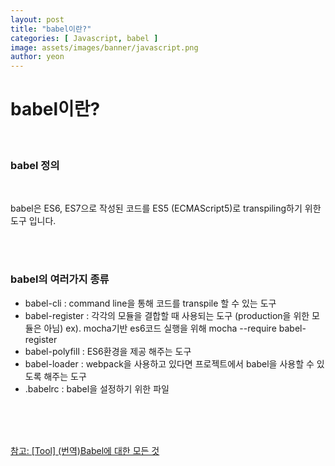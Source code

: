 ```yaml
---
layout: post
title: "babel이란?"
categories: [ Javascript, babel ]
image: assets/images/banner/javascript.png
author: yeon
---
```


# babel이란?

<br>

### babel 정의

<br>

babel은 ES6, ES7으로 작성된 코드를 ES5 (ECMAScript5)로 transpiling하기 위한 도구 입니다.

<br><br>

### babel의 여러가지 종류
- babel-cli : command line을 통해 코드를 transpile 할 수 있는 도구
- babel-register : 각각의 모듈을 결합할 때 사용되는 도구 (production을 위한 모듈은 아님) ex). mocha기반 es6코드 실행을 위해 mocha --require babel-register
- babel-polyfill : ES6환경을 제공 해주는 도구
- babel-loader : webpack을 사용하고 있다면 프로젝트에서 babel을 사용할 수 있도록 해주는 도구
- .babelrc : babel을 설정하기 위한 파일

<br><br><br>

[참고: [Tool] (번역)Babel에 대한 모든 것](https://jaeyeophan.github.io/2017/05/16/Everything-about-babel/)